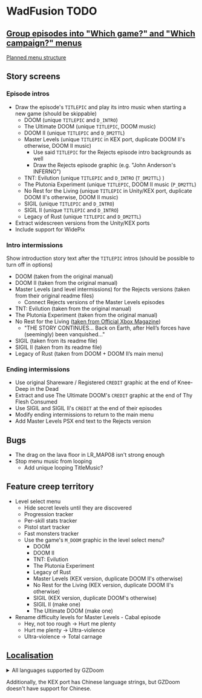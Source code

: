 # WadFusion TODO

## [Group episodes into "Which game?" and "Which campaign?" menus](https://github.com/Owlet7/wadfusion/issues/6)
[Planned menu structure](https://github.com/user-attachments/assets/7b7a4fdc-a4af-42fa-a612-817c53c126e4)

## Story screens

### Episode intros
- Draw the episode's `TITLEPIC` and play its intro music when starting a new game (should be skippable)
  - DOOM (unique `TITLEPIC` and `D_INTRO`)
  - The Ultimate DOOM (unique `TITLEPIC`, DOOM music)
  - DOOM II (unique `TITLEPIC` and `D_DM2TTL`)
  - Master Levels (unique `TITLEPIC` in KEX port, duplicate DOOM II's otherwise, DOOM II music)
    - Use said `TITLEPIC` for the Rejects episode intro backgrounds as well
    - Draw the Rejects episode graphic (e.g. "John Anderson's INFERNO")
  - TNT: Evilution (unique `TITLEPIC` and `D_INTRO` (`T_DM2TTL`) )
  - The Plutonia Experiment (unique `TITLEPIC`, DOOM II music (`P_DM2TTL`)
  - No Rest for the Living (unique `TITLEPIC` in Unity/KEX port, duplicate DOOM II's otherwise, DOOM II music)
  - SIGIL (unique `TITLEPIC` and `D_INTRO`)
  - SIGIL II (unique `TITLEPIC` and `D_INTRO`)
  - Legacy of Rust (unique `TITLEPIC` and `D_DM2TTL`)
- Extract widescreen versions from the Unity/KEX ports
- Include support for WidePix

### Intro intermissions
Show introduction story text after the `TITLEPIC` intros (should be possible to turn off in options)
- DOOM (taken from the original manual)
- DOOM II (taken from the original manual)
- Master Levels (and level intermissions) for the Rejects versions (taken from their original readme files)
  - Connect Rejects versions of the Master Levels episodes
- TNT: Evilution (taken from the original manual)
- The Plutonia Experiment (taken from the original manual)
- No Rest for the Living ([taken from Official Xbox Magazine](https://web.archive.org/web/20101126074132/http://www.oxmonline.com/article/previews/a-f/doom-ii))
  - "THE STORY CONTINUES… Back on Earth, after Hell’s forces have (seemingly) been vanquished..."
- SIGIL (taken from its readme file)
- SIGIL II (taken from its readme file)
- Legacy of Rust (taken from DOOM + DOOM II’s main menu)

### Ending intermissions
- Use original Shareware / Registered `CREDIT` graphic at the end of Knee-Deep in the Dead
- Extract and use The Ultimate DOOM's `CREDIT` graphic at the end of Thy Flesh Consumed
- Use SIGIL and SIGIL II's `CREDIT` at the end of their episodes
- Modify ending intermissions to return to the main menu
- Add Master Levels PSX end text to the Rejects version

## Bugs
- The drag on the lava floor in LR_MAP08 isn't strong enough
- Stop menu music from looping
  - Add unique looping TitleMusic?

## Feature creep territory
- Level select menu
  - Hide secret levels until they are discovered
  - Progression tracker
  - Per-skill stats tracker
  - Pistol start tracker
  - Fast monsters tracker
  - Use the game's `M_DOOM` graphic in the level select menu?
    - DOOM
	- DOOM II
	- TNT: Evilution
	- The Plutonia Experiment
	- Legacy of Rust
	- Master Levels (KEX version, duplicate DOOM II's otherwise)
	- No Rest for the Living (KEX version, duplicate DOOM II's otherwise)
	- SIGIL (KEX version, duplicate DOOM's otherwise)
	- SIGIL II (make one)
	- The Ultimate DOOM (make one)
- Rename difficulty levels for Master Levels - Cabal episode
  - Hey, not too rough -> Hurt me plenty
  - Hurt me plenty -> Ultra-violence
  - Ultra-violence -> Total carnage

## [Localisation](https://github.com/Owlet7/wadfusion/issues/13)
<details>
<summary>All languages supported by GZDoom</summary>

- [ ] Czech
- [ ] Danish
- [ ] German
- [ ] Spanish Castilian
- [ ] Spanish Latin American
- [ ] Esperanto (why is this a thing?)
- [ ] Finnish
- [ ] French
- [ ] Hungarian
- [ ] Italian
- [ ] Japanese
- [ ] Korean
- [ ] Dutch
- [ ] Norwegian
- [ ] Polish
- [ ] Portuguese
- [ ] Portuguese Brazilian
- [ ] Romanian
- [x] Russian
- [ ] Serbian
- [ ] Turkish

</details>

Additionally, the KEX port has Chinese language strings, but GZDoom doesn't have support for Chinese.
